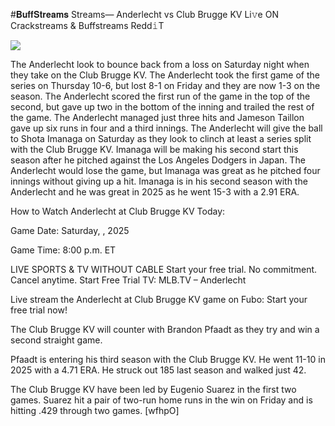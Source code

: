 #𝐁𝐮𝐟𝐟𝐒𝐭𝐫𝐞𝐚𝐦𝐬 Streams— Anderlecht vs Club Brugge KV Li𝚟e ON Crackstreams & Buffstreams Redd𝚒T  
  
  
[![](https://i.imgur.com/qSNzIqt.png)](https://movie.rssnews.media/VHXSEpyY.php)  
  
The Anderlecht look to bounce back from a loss on Saturday night when they take on the Club Brugge KV. The Anderlecht took the first game of the series on Thursday 10-6, but lost 8-1 on Friday and they are now 1-3 on the season. The Anderlecht scored the first run of the game in the top of the second, but gave up two in the bottom of the inning and trailed the rest of the game. The Anderlecht managed just three hits and Jameson Taillon gave up six runs in four and a third innings. The Anderlecht will give the ball to Shota Imanaga on Saturday as they look to clinch at least a series split with the Club Brugge KV. Imanaga will be making his second start this season after he pitched against the Los Angeles Dodgers in Japan. The Anderlecht would lose the game, but Imanaga was great as he pitched four innings without giving up a hit. Imanaga is in his second season with the Anderlecht and he was great in 2025 as he went 15-3 with a 2.91 ERA.

How to Watch Anderlecht at Club Brugge KV Today:

Game Date: Saturday, , 2025

Game Time: 8:00 p.m. ET

LIVE SPORTS & TV WITHOUT CABLE
Start your free trial. No commitment. Cancel anytime.
Start Free Trial
TV: MLB.TV – Anderlecht

Live stream the Anderlecht at Club Brugge KV game on Fubo: Start your free trial now!

The Club Brugge KV will counter with Brandon Pfaadt as they try and win a second straight game.

Pfaadt is entering his third season with the Club Brugge KV. He went 11-10 in 2025 with a 4.71 ERA. He struck out 185 last season and walked just 42.

The Club Brugge KV have been led by Eugenio Suarez in the first two games. Suarez hit a pair of two-run home runs in the win on Friday and is hitting .429 through two games. [wfhpO]